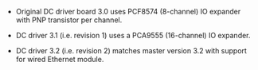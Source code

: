 - Original DC driver board 3.0 uses PCF8574 (8-channel) IO expander with PNP transistor per channel.

- DC driver 3.1 (i.e. revision 1) uses a PCA9555 (16-channel) IO expander.

- DC driver 3.2 (i.e. revision 2) matches master version 3.2 with support for wired Ethernet module.


